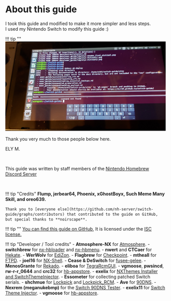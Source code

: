 # About this guide

I took this guide and modified to make it more simpler and less steps.  
I used my Nintendo Switch to modify this guide :)   

!!! tip ""
    ![my switch](img/myswitch.jpg)

Thank you very much to those people below here.  

ELY M.    

&nbsp;


This guide was written by staff members of the [Nintendo Homebrew Discord Server](https://discord.gg/C29hYvh) 

&nbsp;

!!! tip "Credits"
    **Flump, jerbear64, Phoenix, xGhostBoyx, Such Meme Many Skill, and oreo639.**

    Thank you to [everyone else](https://github.com/nh-server/switch-guide/graphs/contributors) that contributed to the guide on GitHub, but special thanks to **noirscape**.

!!! tip ""
    [You can find this guide on GitHub](https://github.com/nh-server/switch-guide), It is licensed under the [ISC license.](https://github.com/nh-server/switch-guide/blob/master/LICENSE.md)


!!! tip "Developer / Tool credits"
    - **Atmosphere-NX** for [Atmosphere](https://github.com/Atmosphere-NX/Atmosphere).
    - **switchbrew** for [nx-hbloader](https://github.com/switchbrew/nx-hbloader) and [nx-hbmenu](https://github.com/switchbrew/nx-hbmenu).
    - **nwert** and **CTCaer** for [Hekate](https://github.com/CTCaer/hekate).
    - **WerWolv** for [EdiZon](https://github.com/WerWolv/EdiZon/releases).
    - **Flagbrew** for [Checkpoint](https://github.com/FlagBrew/Checkpoint).
    - **mtheall** for [FTPD](https://github.com/mtheall/ftpd/).
    - **joel16** for [NX-Shell](https://github.com/joel16/NX-Shell).
    - **Cease & DeSwitch** for [fusee-gelee](https://github.com/Qyriad/fusee-launcher).
    - **MenosGrante** for [Rekado](https://github.com/MenosGrante/Rekado).
    - **eliboa** for [TegraRcmGUI](https://github.com/eliboa/TegraRcmGUI).
    - **vgmoose**, **pwsincd**, **rw-r-r_0644** and **crc32** for [hb-appstore](https://github.com/vgmoose/hb-appstore).
    - **exelix** for [NXThemes Installer and SwitchThemeInjector](https://github.com/exelix11/SwitchThemeInjector).
    - **Essometer** for collecting patched Switch serials.
    - **shchmue** for [Lockpick](https://github.com/shchmue/Lockpick/releases) and [Lockpick_RCM](https://github.com/shchmue/Lockpick_RCM/releases).
    - **Ave** for [90DNS](https://gitlab.com/a/90dns).
    - **Nexrem (meganukebmp)** for the [Switch 90DNS Tester](https://github.com/meganukebmp/Switch_90DNS_tester).
    - **exelix11** for [Switch Theme Injector](https://github.com/exelix11/SwitchThemeInjector/releases).
    - **vgmoose** for [hb-appstore](https://github.com/vgmoose/hb-appstore).
